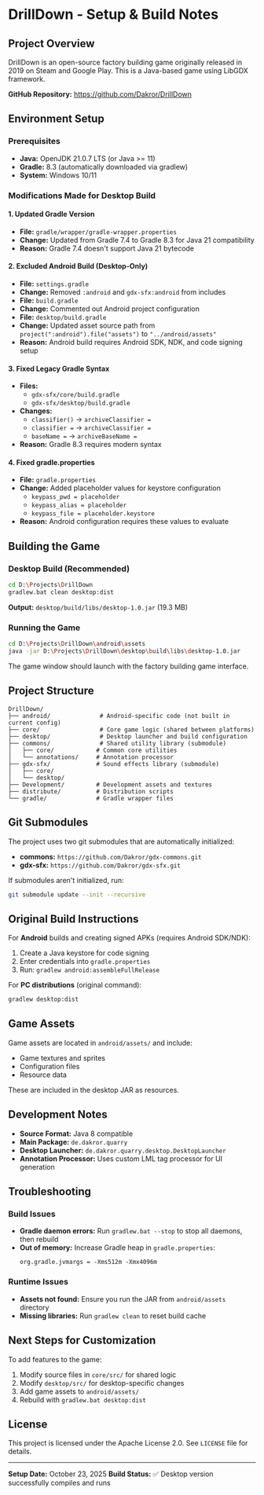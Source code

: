 # DrillDown - Setup & Build Notes

## Project Overview
DrillDown is an open-source factory building game originally released in 2019 on Steam and Google Play. This is a Java-based game using LibGDX framework.

**GitHub Repository:** https://github.com/Dakror/DrillDown

## Environment Setup

### Prerequisites
- **Java:** OpenJDK 21.0.7 LTS (or Java >= 11)
- **Gradle:** 8.3 (automatically downloaded via gradlew)
- **System:** Windows 10/11

### Modifications Made for Desktop Build

#### 1. Updated Gradle Version
- **File:** `gradle/wrapper/gradle-wrapper.properties`
- **Change:** Updated from Gradle 7.4 to Gradle 8.3 for Java 21 compatibility
- **Reason:** Gradle 7.4 doesn't support Java 21 bytecode

#### 2. Excluded Android Build (Desktop-Only)
- **File:** `settings.gradle`
- **Change:** Removed `:android` and `gdx-sfx:android` from includes
- **File:** `build.gradle`
- **Change:** Commented out Android project configuration
- **File:** `desktop/build.gradle`
- **Change:** Updated asset source path from `project(":android").file("assets")` to `"../android/assets"`
- **Reason:** Android build requires Android SDK, NDK, and code signing setup

#### 3. Fixed Legacy Gradle Syntax
- **Files:** 
  - `gdx-sfx/core/build.gradle`
  - `gdx-sfx/desktop/build.gradle`
- **Changes:**
  - `classifier()` → `archiveClassifier =`
  - `classifier =` → `archiveClassifier =`
  - `baseName =` → `archiveBaseName =`
- **Reason:** Gradle 8.3 requires modern syntax

#### 4. Fixed gradle.properties
- **File:** `gradle.properties`
- **Change:** Added placeholder values for keystore configuration
  - `keypass_pwd = placeholder`
  - `keypass_alias = placeholder`
  - `keypass_file = placeholder.keystore`
- **Reason:** Android configuration requires these values to evaluate

## Building the Game

### Desktop Build (Recommended)
```bash
cd D:\Projects\DrillDown
gradlew.bat clean desktop:dist
```

**Output:** `desktop/build/libs/desktop-1.0.jar` (19.3 MB)

### Running the Game
```bash
cd D:\Projects\DrillDown\android\assets
java -jar D:\Projects\DrillDown\desktop\build\libs\desktop-1.0.jar
```

The game window should launch with the factory building game interface.

## Project Structure

```
DrillDown/
├── android/              # Android-specific code (not built in current config)
├── core/                 # Core game logic (shared between platforms)
├── desktop/              # Desktop launcher and build configuration
├── commons/              # Shared utility library (submodule)
│   ├── core/            # Common core utilities
│   └── annotations/     # Annotation processor
├── gdx-sfx/             # Sound effects library (submodule)
│   ├── core/
│   └── desktop/
├── Development/         # Development assets and textures
├── distribute/          # Distribution scripts
└── gradle/              # Gradle wrapper files
```

## Git Submodules

The project uses two git submodules that are automatically initialized:
- **commons:** `https://github.com/Dakror/gdx-commons.git`
- **gdx-sfx:** `https://github.com/Dakror/gdx-sfx.git`

If submodules aren't initialized, run:
```bash
git submodule update --init --recursive
```

## Original Build Instructions

For **Android** builds and creating signed APKs (requires Android SDK/NDK):
1. Create a Java keystore for code signing
2. Enter credentials into `gradle.properties`
3. Run: `gradlew android:assembleFullRelease`

For **PC distributions** (original command):
```bash
gradlew desktop:dist
```

## Game Assets

Game assets are located in `android/assets/` and include:
- Game textures and sprites
- Configuration files
- Resource data

These are included in the desktop JAR as resources.

## Development Notes

- **Source Format:** Java 8 compatible
- **Main Package:** `de.dakror.quarry`
- **Desktop Launcher:** `de.dakror.quarry.desktop.DesktopLauncher`
- **Annotation Processor:** Uses custom LML tag processor for UI generation

## Troubleshooting

### Build Issues
- **Gradle daemon errors:** Run `gradlew.bat --stop` to stop all daemons, then rebuild
- **Out of memory:** Increase Gradle heap in `gradle.properties`:
  ```
  org.gradle.jvmargs = -Xms512m -Xmx4096m
  ```

### Runtime Issues
- **Assets not found:** Ensure you run the JAR from `android/assets` directory
- **Missing libraries:** Run `gradlew clean` to reset build cache

## Next Steps for Customization

To add features to the game:
1. Modify source files in `core/src/` for shared logic
2. Modify `desktop/src/` for desktop-specific changes
3. Add game assets to `android/assets/`
4. Rebuild with `gradlew.bat desktop:dist`

## License

This project is licensed under the Apache License 2.0. See `LICENSE` file for details.

---

**Setup Date:** October 23, 2025
**Build Status:** ✅ Desktop version successfully compiles and runs

